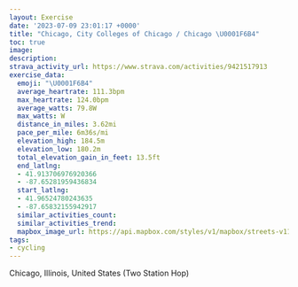 ```yaml
---
layout: Exercise
date: '2023-07-09 23:01:17 +0000'
title: "Chicago, City Colleges of Chicago / Chicago \U0001F6B4"
toc: true
image:
description:
strava_activity_url: https://www.strava.com/activities/9421517913
exercise_data:
  emoji: "\U0001F6B4"
  average_heartrate: 111.3bpm
  max_heartrate: 124.0bpm
  average_watts: 79.8W
  max_watts: W
  distance_in_miles: 3.62mi
  pace_per_mile: 6m36s/mi
  elevation_high: 184.5m
  elevation_low: 180.2m
  total_elevation_gain_in_feet: 13.5ft
  end_latlng:
  - 41.913706976920366
  - -87.65281959436834
  start_latlng:
  - 41.96524780243635
  - -87.65832155942917
  similar_activities_count:
  similar_activities_trend:
  mapbox_image_url: https://api.mapbox.com/styles/v1/mapbox/streets-v11/static/path-5+787af2-1.0(m%7Cb_G~i_vObFkCNKTUxBmAf%40M%60BGjWWhNIjBEpDChBGlPQbIGfE%40%60HOZCXBTEr%40FnBG%60CAzGIr%40%40t%40EnBCvCAf%40BnAGpMOnBElA%40tAGtEGrA%40xEKrCA%60EGnA%3FjJQX%3Fd%40D~AKzWUxCGrHKz%40%3Fj%40D%7CNYfFChKO),pin-s-s+e5b22e(-87.65616,41.96311),pin-s-f+89ae00(-87.65336,41.91608)/auto/800x800?access_token=pk.eyJ1Ijoiam9zaGJlY2ttYW4iLCJhIjoiY205eWR2aDd1MWZ6djJrbXc4a3M0bWZleiJ9.XiG9OWkNcZk2QzjJbxLB4A
tags:
- cycling
---
```




Chicago, Illinois, United States (Two Station Hop)
